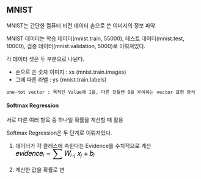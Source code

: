 


## MNIST

MNIST는 간단한 컴퓨터 비전 데이터
손으로 쓴 이미지의 정보 파악

MNIST 데이터는 학습 데이터(mnist.train, 55000), 테스트 데이터(mnist.test, 10000), 검증 데이터(mnist.validation, 5000)로 이뤄져있다.

각 데이터 셋은 두 부분으로 나뉜다.
 - 손으로 쓴 숫자 이미지 : xs  (mnist.train.images)
 - 그에 따른 라벨 : ys (mnist.train.labels)


 `
 one-hot vector : 목적인 Value에 1을, 다른 것들엔 0을 부여하는 vector 표현 방식
 `

#### Softmax Regression

서로 다른 여러 항목 중 하나일 확률을 계산할 때 활용

Softmax Regression은 두 단계로 이뤄져있다.

  1. 데이터가 각 클래스에 속한다는 Evidence를 수치적으로 계산
  ![evidence](https://github.com/inseok1121/tensorflow_1/blob/master/images/softmax_evidence.png)

  2. 계산한 값을 확률로 변
